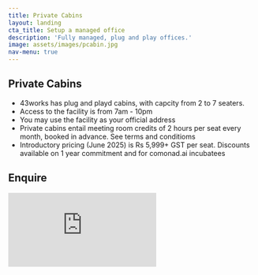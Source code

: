 ```yaml
---
title: Private Cabins
layout: landing
cta_title: Setup a managed office
description: 'Fully managed, plug and play offices.'
image: assets/images/pcabin.jpg
nav-menu: true
---
```


<!-- Main -->
<div id="main">

<!-- One -->
<section id="one">
	<div class="inner">
        <div class="row 200%">
            <div class="5u 12u$(medium)">
            <h2 id="elements">Private Cabins</h2>
                <ul>
		<li>43works has plug and playd cabins, with capcity from 2 to 7 seaters.</li>
		<li>Access to the facility is from 7am - 10pm</li>
		<li>You may use the facility as your official address</li>
		<li>Private cabins entail meeting room credits of 2 hours per seat every month, booked in advance. See terms and conditioms</li>
		<li>Introductory pricing (June 2025) is Rs 5,999+ GST per seat. Discounts available on 1 year commitment and for comonad.ai incubatees</li>	
                </ul>
            </div>
            <div class="7u$ 12u$(medium)">
                <h2>Enquire</h2>
                <div class="google-form-container">
                    <iframe src="https://docs.google.com/forms/d/e/1FAIpQLSdCudziqbcuOcKr93lg2N4wKiR_eyY8ccHJlJjCCDnutMI4_A/viewform?embedded=true" frameborder="0" 
                    marginheight="0" 
                    marginwidth="0" 
                    loading="lazy">Loading…</iframe>
                </div>
            </div>
        </div>
    </div>
</section>


</div>
